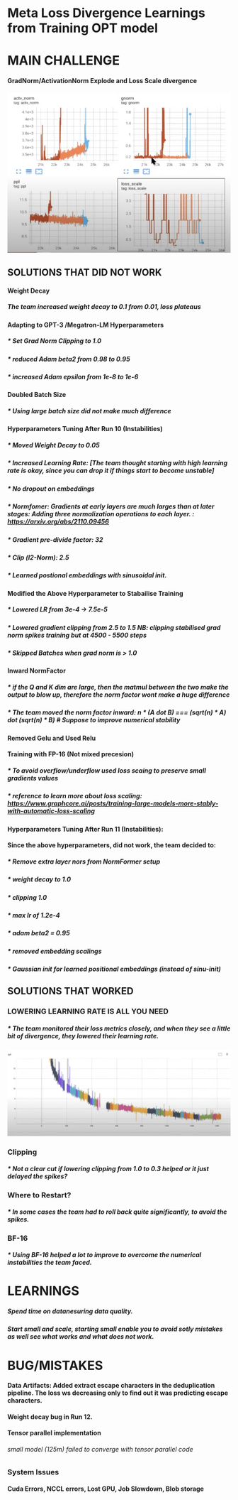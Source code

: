 # Meta Loss Divergence Learnings from Training OPT model

# MAIN CHALLENGE
#### GradNorm/ActivationNorm Explode and Loss Scale divergence
![Alt text](../assets/facebook_grad.png)

## SOLUTIONS THAT DID NOT WORK

#### Weight Decay
##### The team increased weight decay to 0.1 from 0.01, loss plateaus

#### Adapting to GPT-3 /Megatron-LM Hyperparameters
##### * Set Grad Norm Clipping to 1.0
##### * reduced Adam beta2 from 0.98 to 0.95
##### * increased Adam epsilon from 1e-8 to 1e-6

#### Doubled Batch Size
##### * Using large batch size did not make much difference

#### Hyperparameters Tuning After Run 10 (Instabilities)
##### * Moved Weight Decay to 0.05
##### * Increased Learning Rate: [The team thought starting with high learning rate is okay, since you can drop it if things start to become unstable]
##### * No dropout on embeddings
##### * Normfomer: Gradients at early layers are much larges than at later stages: Adding three normalization operations to each layer. : https://arxiv.org/abs/2110.09456
##### * Gradient pre-divide factor: 32 
##### * Clip (l2-Norm): 2.5
##### * Learned postional embeddings with sinusoidal init.


#### Modified the Above Hyperparameter to Stabailise Training
##### * Lowered LR from 3e-4 -> 7.5e-5
##### * Lowered gradient clipping from 2.5 to 1.5 NB: clipping stabilised grad norm spikes training but at 4500 - 5500 steps
##### * Skipped Batches when grad norm is > 1.0


#### Inward NormFactor 
##### * if the Q and K dim are large, then the matmul between the two make the output to blow up, therefore the norm factor wont make a huge difference
##### * The team moved the norm factor inward: n * (A dot B) === (sqrt(n) * A) dot (sqrt(n) * B) # Suppose to improve numerical stability 

#### Removed Gelu and Used Relu

#### Training with FP-16 (Not mixed precesion)
##### * To avoid overflow/underflow used loss scaing to preserve small gradients values
##### * reference to learn more about loss scaling: https://www.graphcore.ai/posts/training-large-models-more-stably-with-automatic-loss-scaling

#### Hyperparameters Tuning After Run 11 (Instabilities): 
#### Since the above hyperparameters, did not work, the team decided to:
##### * Remove extra layer nors from NormFormer setup
##### * weight decay to 1.0
##### * clipping 1.0
##### * max lr of 1.2e-4
##### * adam beta2 = 0.95
##### * removed embedding scalings
##### * Gaussian init for learned positional embeddings (instead of sinu-init)



## SOLUTIONS THAT WORKED

### LOWERING LEARNING RATE IS ALL YOU NEED
##### * The team monitored their loss metrics closely, and when they see a little bit of divergence, they lowered their learning rate. 
![Alt text](../assets/lower.png)

### Clipping
##### * Not a clear cut if lowering clipping from 1.0 to 0.3 helped or it just delayed the spikes?

### Where to Restart?
##### * In some cases the team had to roll back quite significantly, to avoid the spikes.

### BF-16 
##### * Using BF-16 helped a lot to improve to overcome the numerical instabilities the team faced. 

# LEARNINGS
##### Spend time on datanesuring data quality.
##### Start small and scale, starting small enable you to avoid sotly mistakes as well see what works and what does not work.

# BUG/MISTAKES
#### Data Artifacts: Added extract escape characters in the deduplication pipeline. The loss ws decreasing only to find out it was predicting escape characters.  
#### Weight decay bug in Run 12. 
#### Tensor parallel implementation
###### small model (125m) failed to converge with tensor parallel code

### System Issues
#### Cuda Errors, NCCL errors, Lost GPU, Job Slowdown, Blob storage